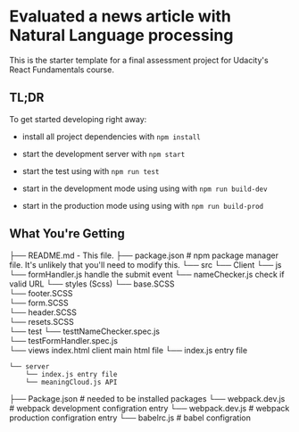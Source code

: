 # Evaluated a news article with Natural Language processing 

This is the starter template for a final assessment project for Udacity's React Fundamentals course. 


## TL;DR

To get started developing right away:

* install all project dependencies with `npm install`

* start the development server with `npm start`

* start the test using with `npm run test`

* start in the development mode using  using with `npm run build-dev`

* start in the production mode using  using with `npm run build-prod`

## What You're Getting


├── README.md - This file.
├── package.json # npm package manager file. It's unlikely that you'll need to modify this.
└── src
    └── Client
        └── js
            └── formHandler.js  handle the submit event
            └── nameChecker.js  check if valid URL
        └── styles (Scss)
            └── base.SCSS  
            └── footer.SCSS  
            └── form.SCSS  
            └── header.SCSS  
            └── resets.SCSS  
        └── test
            └── testtNameChecker.spec.js  
            └── testFormHandler.spec.js  
        └── views
            index.html  client main html file
        └── index.js entry file

    └── server
        └── index.js entry file 
        └── meaningCloud.js API 
├── Package.json # needed to be installed packages
└── webpack.dev.js # webpack development configration entry
└── webpack.dev.js # webpack production configration entry
└── babelrc.js #  babel configration
```



